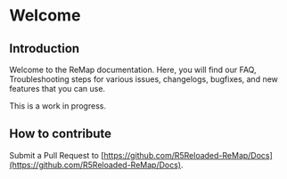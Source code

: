 # Welcome

## Introduction

Welcome to the ReMap documentation. Here, you will find our FAQ, Troubleshooting steps for various issues, changelogs, bugfixes, and new features that you can use.

This is a work in progress.

## How to contribute

Submit a Pull Request to [https://github.com/R5Reloaded-ReMap/Docs](https://github.com/R5Reloaded-ReMap/Docs).